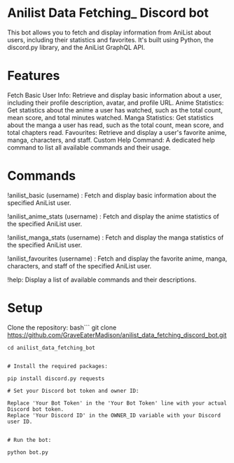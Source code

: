 # Anilist Data Fetching_ Discord bot

This bot allows you to fetch and display information from AniList about users, including their statistics and favorites. It's built using Python, the discord.py library, and the AniList GraphQL API.

# Features

Fetch Basic User Info: Retrieve and display basic information about a user, including their profile description, avatar, and profile URL.
Anime Statistics: Get statistics about the anime a user has watched, such as the total count, mean score, and total minutes watched.
Manga Statistics: Get statistics about the manga a user has read, such as the total count, mean score, and total chapters read.
Favourites: Retrieve and display a user's favorite anime, manga, characters, and staff.
Custom Help Command: A dedicated help command to list all available commands and their usage.

# Commands

!anilist_basic (username) : Fetch and display basic information about the specified AniList user.

!anilist_anime_stats (username) : Fetch and display the anime statistics of the specified AniList user.

!anilist_manga_stats (username) : Fetch and display the manga statistics of the specified AniList user.

!anilist_favourites (username) : Fetch and display the favorite anime, manga, characters, and staff of the specified AniList user.

!help: Display a list of available commands and their descriptions.

# Setup

Clone the repository:
bash```
git clone https://github.com/GraveEaterMadison/anilist_data_fetching_discord_bot.git
```
cd anilist_data_fetching_bot


# Install the required packages:

pip install discord.py requests

# Set your Discord bot token and owner ID:

Replace 'Your Bot Token' in the 'Your Bot Token' line with your actual Discord bot token.
Replace 'Your Discord ID' in the OWNER_ID variable with your Discord user ID.


# Run the bot:

python bot.py
